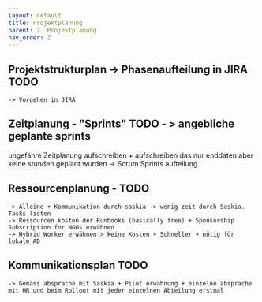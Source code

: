 ```yaml
---
layout: default
title: Projektplanung
parent: 2. Projektplanung
nav_order: 2
---
```


## Projektstrukturplan -> Phasenaufteilung in JIRA TODO
    -> Vorgehen in JIRA
## Zeitplanung - "Sprints" TODO - > angebliche geplante sprints
ungefähre Zeitplanung aufschreiben + aufschreiben das nur enddaten aber keine stunden geplant wurden
    -> Scrum Sprints aufteilung
## Ressourcenplanung - TODO
    -> Alleine + Kommunikation durch saskia -> wenig zeit durch Saskia. Tasks listen
    -> Ressourcen kosten der Runbooks (basically free) + Sponsorship Subscription for NGOs erwähnen
    -> Hybrid Worker erwähnen > keine Kosten + Schneller + nötig für lokale AD


    
## Kommunikationsplan TODO
    -> Gemäss absprache mit Saskia + Pilot erwähnung + einzelne absprache mit HR und beim Rollout mit jeder einzelnen Abteilung erstmal

